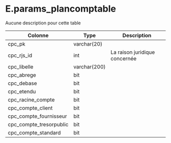 # E.params_plancomptable

Aucune description pour cette table

Colonne|Type|Description
---|---|---
cpc_pk|varchar(20)|
cpc_rjs_id|int|La raison juridique concernée 
cpc_libelle|varchar(200)|
cpc_abrege|bit|
cpc_debase|bit|
cpc_etendu|bit|
cpc_racine_compte|bit|
cpc_compte_client|bit|
cpc_compte_fournisseur|bit|
cpc_compte_tresorpublic|bit|
cpc_compte_standard|bit|
